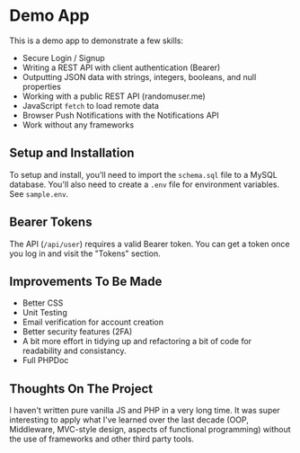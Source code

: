 # Demo App

This is a demo app to demonstrate a few skills:

* Secure Login / Signup
* Writing a REST API with client authentication (Bearer)
* Outputting JSON data with strings, integers, booleans, and null properties
* Working with a public REST API (randomuser.me)
* JavaScript `fetch` to load remote data
* Browser Push Notifications with the Notifications API
* Work without any frameworks

## Setup and Installation

To setup and install, you'll need to import the `schema.sql` file to a MySQL
database. You'll also need to create a `.env` file for environment variables.
See `sample.env`.

## Bearer Tokens

The API (`/api/user`) requires a valid Bearer token. You can get a token once
you log in and visit the "Tokens" section.

## Improvements To Be Made

* Better CSS
* Unit Testing
* Email verification for account creation
* Better security features (2FA)
* A bit more effort in tidying up and refactoring a bit of code for readability
and consistancy.
* Full PHPDoc

## Thoughts On The Project

I haven't written pure vanilla JS and PHP in a very long time. It was super
interesting to apply what I've learned over the last decade (OOP, Middleware,
MVC-style design, aspects of functional programming) without the use of
frameworks and other third party tools.